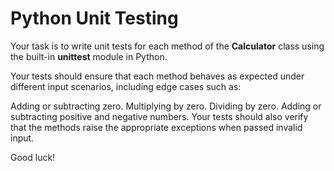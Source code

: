 # Python Unit Testing

Your task is to write unit tests for each method of the **Calculator** class using the built-in **unittest** module in Python.

Your tests should ensure that each method behaves as expected under different input scenarios, including edge cases such as:

Adding or subtracting zero.
Multiplying by zero.
Dividing by zero.
Adding or subtracting positive and negative numbers.
Your tests should also verify that the methods raise the appropriate exceptions when passed invalid input.

Good luck!
